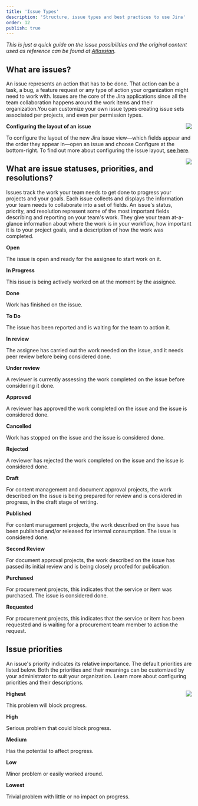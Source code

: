 ```yaml
---
title: 'Issue Types'
description: 'Structure, issue types and best practices to use Jira'
order: 12
publish: true
---
```


_This is just a quick guide on the issue possibilities and the original content used as reference can be found at [Atlassian](https://support.atlassian.com/jira-cloud-administration/docs/configure-issues/)._

## What are issues?

An issue represents an action that has to be done. That action can be a task, a bug, a feature request or any type of action your organization might need to work with. Issues are the core of the Jira applications since all the team collaboration happens around the work items and their organization.You can customize your own issue types creating issue sets associated per projects, and even per permission types.

<Image
	src="/images/handbook/tools/jira/jira-issues.png"
	align="right"
	size="small"
	caption="Jira issues schema"
	margin="4rem -2rem 0 4rem"
	rounded
	dropShadow
/>

**Configuring the layout of an issue**

To configure the layout of the new Jira issue view—which fields appear and the order they appear in—open an issue and choose Configure at the bottom-right. To find out more about configuring the issue layout, [see here](https://support.atlassian.com/jira-software-cloud/docs/configure-field-layout-in-the-issue-view/).

<Image
	src="/images/handbook/tools/jira/issue-screens.png"
	align="right"
	size="small"
	caption="Issue screens"
	margin="4rem -2rem 0 4rem"
	rounded
	dropShadow
/>

## What are issue statuses, priorities, and resolutions?

Issues track the work your team needs to get done to progress your projects and your goals. Each issue collects and displays the information your team needs to collaborate into a set of fields. An issue's status, priority, and resolution represent some of the most important fields describing and reporting on your team's work. They give your team at-a-glance information about where the work is in your workflow, how important it is to your project goals, and a description of how the work was completed.

**Open**

The issue is open and ready for the assignee to start work on it.

**In Progress**

This issue is being actively worked on at the moment by the assignee.

**Done**

Work has finished on the issue.

**To Do**

The issue has been reported and is waiting for the team to action it.

**In review**

The assignee has carried out the work needed on the issue, and it needs peer review before being considered done.

**Under review**

A reviewer is currently assessing the work completed on the issue before considering it done.

**Approved**

A reviewer has approved the work completed on the issue and the issue is considered done.

**Cancelled**

Work has stopped on the issue and the issue is considered done.

**Rejected**

A reviewer has rejected the work completed on the issue and the issue is considered done.

**Draft**

For content management and document approval projects, the work described on the issue is being prepared for review and is considered in progress, in the draft stage of writing.

**Published**

For content management projects, the work described on the issue has been published and/or released for internal consumption. The issue is considered done.

**Second Review**

For document approval projects, the work described on the issue has passed its initial review and is being closely proofed for publication.

**Purchased**

For procurement projects, this indicates that the service or item was purchased. The issue is considered done.

**Requested**

For procurement projects, this indicates that the service or item has been requested and is waiting for a procurement team member to action the request.


## Issue priorities

An issue's priority indicates its relative importance. The default priorities are listed below. Both the priorities and their meanings can be customized by your administrator to suit your organization. Learn more about configuring priorities and their descriptions.

<Image
	src="/images/handbook/tools/jira/priorities.png"
	align="right"
	size="small"
	caption="Priorities"
	margin="4rem -2rem 0 4rem"
	rounded
	dropShadow
/>

**Highest**

This problem will block progress.

**High**

Serious problem that could block progress.

**Medium**

Has the potential to affect progress.

**Low**

Minor problem or easily worked around.

**Lowest**

Trivial problem with little or no impact on progress.